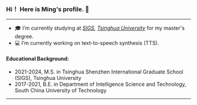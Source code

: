 ### Hi！ Here is Ming's profile. 👋

------

<!--
**MingTHU/MingTHU** is a ✨ _special_ ✨ repository because its `README.md` (this file) appears on your GitHub profile.
-->

- 🎓 I’m currently studying at *[SIGS](https://www.sigs.tsinghua.edu.cn), [Tsinghua University](https://www.tsinghua.edu.cn)* for my master's degree.  
- 💻 I’m currently working on text-to-speech synthesis (TTS).

#### Educational Background:

- 2021-2024, M.S. in Tsinghua Shenzhen International Graduate School (SIGS), Tsinghua University
- 2017-2021, B.E. in Department of Intelligence Science and Technology, South China University of Technology

------
